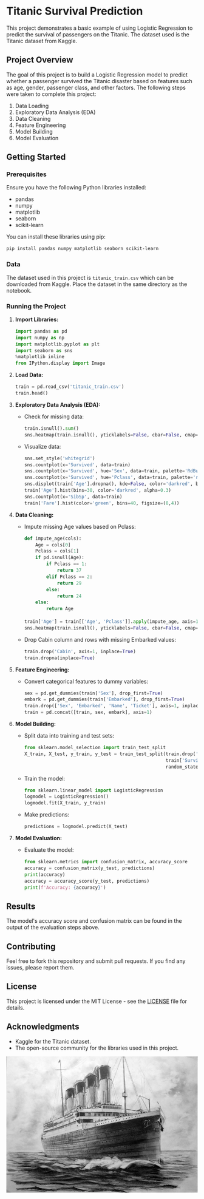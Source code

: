 # Titanic Survival Prediction

This project demonstrates a basic example of using Logistic Regression to predict the survival of passengers on the Titanic. The dataset used is the Titanic dataset from Kaggle.

## Project Overview

The goal of this project is to build a Logistic Regression model to predict whether a passenger survived the Titanic disaster based on features such as age, gender, passenger class, and other factors. The following steps were taken to complete this project:

1. Data Loading
2. Exploratory Data Analysis (EDA)
3. Data Cleaning
4. Feature Engineering
5. Model Building
6. Model Evaluation

## Getting Started

### Prerequisites

Ensure you have the following Python libraries installed:

- pandas
- numpy
- matplotlib
- seaborn
- scikit-learn

You can install these libraries using pip:

~~~bash
pip install pandas numpy matplotlib seaborn scikit-learn
~~~

### Data

The dataset used in this project is `titanic_train.csv` which can be downloaded from Kaggle. Place the dataset in the same directory as the notebook.

### Running the Project

1. **Import Libraries:**

    ~~~python
    import pandas as pd
    import numpy as np
    import matplotlib.pyplot as plt
    import seaborn as sns
    %matplotlib inline
    from IPython.display import Image
    ~~~

2. **Load Data:**

    ~~~python
    train = pd.read_csv('titanic_train.csv')
    train.head()
    ~~~

3. **Exploratory Data Analysis (EDA):**

    - Check for missing data:
    
        ~~~python
        train.isnull().sum()
        sns.heatmap(train.isnull(), yticklabels=False, cbar=False, cmap='viridis')
        ~~~

    - Visualize data:

        ~~~python
        sns.set_style('whitegrid')
        sns.countplot(x='Survived', data=train)
        sns.countplot(x='Survived', hue='Sex', data=train, palette='RdBu_r')
        sns.countplot(x='Survived', hue='Pclass', data=train, palette='rainbow')
        sns.displot(train['Age'].dropna(), kde=False, color='darkred', bins=40)
        train['Age'].hist(bins=30, color='darkred', alpha=0.3)
        sns.countplot(x='SibSp', data=train)
        train['Fare'].hist(color='green', bins=40, figsize=(8,4))
        ~~~

4. **Data Cleaning:**

    - Impute missing Age values based on Pclass:

        ~~~python
        def impute_age(cols):
            Age = cols[0]
            Pclass = cols[1]
            if pd.isnull(Age):
                if Pclass == 1:
                    return 37
                elif Pclass == 2:
                    return 29
                else:
                    return 24
            else:
                return Age

        train['Age'] = train[['Age', 'Pclass']].apply(impute_age, axis=1)
        sns.heatmap(train.isnull(), yticklabels=False, cbar=False, cmap='viridis')
        ~~~

    - Drop Cabin column and rows with missing Embarked values:

        ~~~python
        train.drop('Cabin', axis=1, inplace=True)
        train.dropna(inplace=True)
        ~~~

5. **Feature Engineering:**

    - Convert categorical features to dummy variables:

        ~~~python
        sex = pd.get_dummies(train['Sex'], drop_first=True)
        embark = pd.get_dummies(train['Embarked'], drop_first=True)
        train.drop(['Sex', 'Embarked', 'Name', 'Ticket'], axis=1, inplace=True)
        train = pd.concat([train, sex, embark], axis=1)
        ~~~

6. **Model Building:**

    - Split data into training and test sets:

        ~~~python
        from sklearn.model_selection import train_test_split
        X_train, X_test, y_train, y_test = train_test_split(train.drop('Survived', axis=1), 
                                                            train['Survived'], test_size=0.30, 
                                                            random_state=101)
        ~~~

    - Train the model:

        ~~~python
        from sklearn.linear_model import LogisticRegression
        logmodel = LogisticRegression()
        logmodel.fit(X_train, y_train)
        ~~~

    - Make predictions:

        ~~~python
        predictions = logmodel.predict(X_test)
        ~~~

7. **Model Evaluation:**

    - Evaluate the model:

        ~~~python
        from sklearn.metrics import confusion_matrix, accuracy_score
        accuracy = confusion_matrix(y_test, predictions)
        print(accuracy)
        accuracy = accuracy_score(y_test, predictions)
        print(f'Accuracy: {accuracy}')
        ~~~

## Results

The model's accuracy score and confusion matrix can be found in the output of the evaluation steps above.

## Contributing

Feel free to fork this repository and submit pull requests. If you find any issues, please report them.

## License

This project is licensed under the MIT License - see the [LICENSE](LICENSE) file for details.

## Acknowledgments

- Kaggle for the Titanic dataset.
- The open-source community for the libraries used in this project.

![Titanic](titanic.png)
